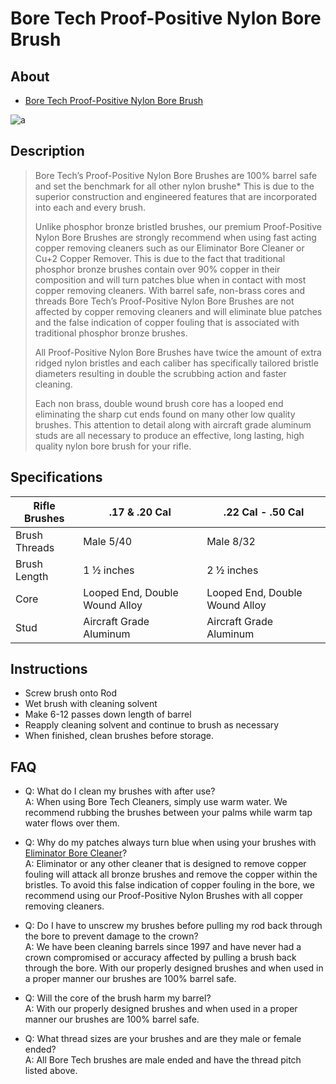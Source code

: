 # Bore Tech Proof-Positive Nylon Bore Brush

## About

* [Bore Tech Proof-Positive Nylon Bore Brush](https://www.boretech.com/products/nylon-rifle-brush-3-pack)

![a](https://github.com/CumpsD/second-brain/raw/main/assets/shooting/boretech/brush.jpg "a")

## Description

> Bore Tech’s Proof-Positive Nylon Bore Brushes are 100% barrel safe and set the benchmark for all other nylon brushe* This is due to the superior construction and engineered features that are incorporated into each and every brush.
>
> Unlike phosphor bronze bristled brushes, our premium Proof-Positive Nylon Bore Brushes are strongly recommend when using fast acting copper removing cleaners such as our Eliminator Bore Cleaner or Cu+2 Copper Remover. This is due to the fact that traditional phosphor bronze brushes contain over 90% copper in their composition and will turn patches blue when in contact with most copper removing cleaners. With barrel safe, non-brass cores and threads Bore Tech’s Proof-Positive Nylon Bore Brushes are not affected by copper removing cleaners and will eliminate blue patches and the false indication of copper fouling that is associated with traditional phosphor bronze brushes.
>
> All Proof-Positive Nylon Bore Brushes have twice the amount of extra ridged nylon bristles and each caliber has specifically tailored bristle diameters resulting in double the scrubbing action and faster cleaning.
>
> Each non brass, double wound brush core has a looped end eliminating the sharp cut ends found on many other low quality brushes. This attention to detail along with aircraft grade aluminum studs are all necessary to produce an effective, long lasting, high quality nylon bore brush for your rifle.

## Specifications

| Rifle Brushes | .17 & .20 Cal | .22 Cal - .50 Cal |
| -- | -- | -- |
| Brush Threads | Male 5/40 | Male 8/32 |
| Brush Length | 1 ½ inches | 2 ½ inches |
| Core | Looped End, Double Wound Alloy | Looped End, Double Wound Alloy |
| Stud | Aircraft Grade Aluminum | Aircraft Grade Aluminum |

## Instructions

* Screw brush onto Rod
* Wet brush with cleaning solvent
* Make 6-12 passes down length of barrel
* Reapply cleaning solvent and continue to brush as necessary
* When finished, clean brushes before storage.

## FAQ

* Q: What do I clean my brushes with after use? \
  A: When using Bore Tech Cleaners, simply use warm water. We recommend rubbing the brushes between your palms while warm tap water flows over them.

* Q: Why do my patches always turn blue when using your brushes with [Eliminator Bore Cleaner](https://github.com/CumpsD/second-brain/blob/main/Shooting/Cleaning/Bore%20Tech%20Eliminator%20Bore%20Cleaner.md)? \
  A: Eliminator or any other cleaner that is designed to remove copper fouling will attack all bronze brushes and remove the copper within the bristles. To avoid this false indication of copper fouling in the bore, we recommend using our Proof-Positive Nylon Brushes with all copper removing cleaners.

* Q: Do I have to unscrew my brushes before pulling my rod back through the bore to prevent damage to the crown? \
  A: We have been cleaning barrels since 1997 and have never had a crown compromised or accuracy affected by pulling a brush back through the bore. With our properly designed brushes and when used in a proper manner our brushes are 100% barrel safe.

* Q: Will the core of the brush harm my barrel? \
  A: With our properly designed brushes and when used in a proper manner our brushes are 100% barrel safe.

* Q: What thread sizes are your brushes and are they male or female ended? \
  A: All Bore Tech brushes are male ended and have the thread pitch listed above.
